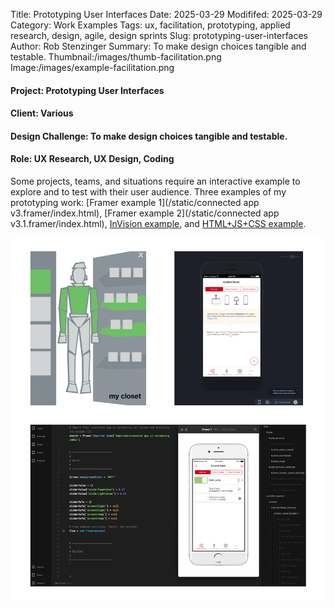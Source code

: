 Title: Prototyping User Interfaces
Date: 2025-03-29
Modififed: 2025-03-29
Category: Work Examples
Tags: ux, facilitation, prototyping, applied research, design, agile, design sprints
Slug: prototyping-user-interfaces
Author: Rob Stenzinger
Summary: To make design choices tangible and testable.
Thumbnail:/images/thumb-facilitation.png
Image:/images/example-facilitation.png

#### Project: Prototyping User Interfaces

#### Client: Various

#### Design Challenge: To make design choices tangible and testable.

#### Role: UX Research, UX Design, Coding

Some projects, teams, and situations require an interactive example to explore and to test with their user audience. Three examples of my prototyping work: [Framer example 1](/static/connected app v3.framer/index.html), [Framer example 2](/static/connected app v3.1.framer/index.html), [InVision example](/static/13078390-connected/index.html#/screens/273537332), and [HTML+JS+CSS example](/static/example_prototype/index.html).


![img](/images/example-prototyping.png)
